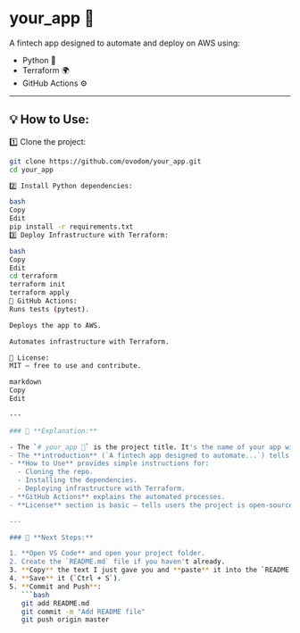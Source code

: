 # your_app 🚀

A fintech app designed to automate and deploy on AWS using:

- Python 🐍
- Terraform 🌍
- GitHub Actions ⚙️

---

## 💡 How to Use:

1️⃣ Clone the project:

```bash
git clone https://github.com/ovodom/your_app.git
cd your_app

2️⃣ Install Python dependencies:

bash
Copy
Edit
pip install -r requirements.txt
3️⃣ Deploy Infrastructure with Terraform:

bash
Copy
Edit
cd terraform
terraform init
terraform apply
🤖 GitHub Actions:
Runs tests (pytest).

Deploys the app to AWS.

Automates infrastructure with Terraform.

📜 License:
MIT — free to use and contribute.

markdown
Copy
Edit

---

### 🚨 **Explanation:**

- The `# your_app 🚀` is the project title. It's the name of your app with a rocket emoji for fun.
- The **introduction** (`A fintech app designed to automate...`) tells users what your app does.
- **How to Use** provides simple instructions for:
  - Cloning the repo.
  - Installing the dependencies.
  - Deploying infrastructure with Terraform.
- **GitHub Actions** explains the automated processes.
- **License** section is basic — tells users the project is open-source (MIT license).

---

### 📌 **Next Steps:**

1. **Open VS Code** and open your project folder.
2. Create the `README.md` file if you haven't already.
3. **Copy** the text I just gave you and **paste** it into the `README.md` file.
4. **Save** it (`Ctrl + S`).
5. **Commit and Push**:
   ```bash
   git add README.md
   git commit -m "Add README file"
   git push origin master







